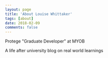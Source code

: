 ```yaml
---
layout: page
title: 'About Louise Whittaker'
tags: [about]
date: 2018-02-09
comments: false
---
```


Protege "Graduate Developer" at MYOB

A life after university blog on real world learnings